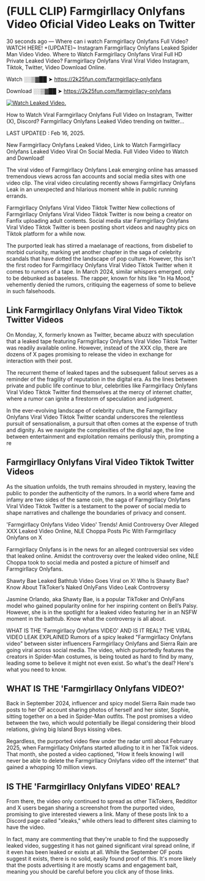 # (FULL CLIP) Farmgirllacy Onlyfans Video Oficial Video Leaks on Twitter

30 seconds ago — Where can i watch Farmgirllacy Onlyfans Full Video? WATCH HERE! +(UPDATE)~ Instagram Farmgirllacy Onlyfans Leaked Spider Man Video Video. Where to Watch Farmgirllacy Onlyfans Viral Full HD Private Leaked Video? Farmgirllacy Onlyfans Viral Viral Video Instagram, Tiktok, Twitter, Video Download Online.

Watch ░░▒▓██ ➤ https://2k25fun.com/farmgirllacy-onlyfans

Download ░░▒▓██ ➤ https://2k25fun.com/farmgirllacy-onlyfans

[![Watch Leaked Video.](https://miro.medium.com/v2/resize:fit:828/format:webp/1*cilzJN44JGOrTw9NJCrNHA.gif "Watch Leaked Video")](https://2k25fun.com/farmgirllacy-onlyfans)

How to Watch Viral Farmgirllacy Onlyfans Full Video on Instagram, Twitter (X), Discord? Farmgirllacy Onlyfans Leaked Video trending on twitter...

LAST UPDATED : Feb 16, 2025.

New Farmgirllacy Onlyfans Leaked Video, Link to Watch Farmgirllacy Onlyfans Leaked Video Viral On Social Media. Full Video Video to Watch and Download!

The viral video of Farmgirllacy Onlyfans Leak emerging online has amassed tremendous views across fan accounts and social media sites with one video clip. The viral video circulating recently shows Farmgirllacy Onlyfans Leak in an unexpected and hilarious moment while in public running errands.

Farmgirllacy Onlyfans Viral Video Tiktok Twitter New collections of Farmgirllacy Onlyfans Viral Video Tiktok Twitter is now being a creator on Fanfix uploading adult contents. Social media star Farmgirllacy Onlyfans Viral Video Tiktok Twitter is been posting short videos and naughty pics on Tiktok platform for a while now.

The purported leak has stirred a maelanage of reactions, from disbelief to morbid curiosity, marking yet another chapter in the saga of celebrity scandals that have dotted the landscape of pop culture. However, this isn't the first rodeo for Farmgirllacy Onlyfans Viral Video Tiktok Twitter when it comes to rumors of a tape. In March 2024, similar whispers emerged, only to be debunked as baseless. The rapper, known for hits like "In Ha Mood," vehemently denied the rumors, critiquing the eagerness of some to believe in such falsehoods.

## Link Farmgirllacy Onlyfans Viral Video Tiktok Twitter Videos

On Monday, X, formerly known as Twitter, became abuzz with speculation that a leaked tape featuring Farmgirllacy Onlyfans Viral Video Tiktok Twitter was readily available online. However, instead of the XXX clip, there are dozens of X pages promising to release the video in exchange for interaction with their post.

The recurrent theme of leaked tapes and the subsequent fallout serves as a reminder of the fragility of reputation in the digital era. As the lines between private and public life continue to blur, celebrities like Farmgirllacy Onlyfans Viral Video Tiktok Twitter find themselves at the mercy of internet chatter, where a rumor can ignite a firestorm of speculation and judgment.

In the ever-evolving landscape of celebrity culture, the Farmgirllacy Onlyfans Viral Video Tiktok Twitter scandal underscores the relentless pursuit of sensationalism, a pursuit that often comes at the expense of truth and dignity. As we navigate the complexities of the digital age, the line between entertainment and exploitation remains perilously thin, prompting a re

##  Farmgirllacy Onlyfans Viral Video Tiktok Twitter Videos

As the situation unfolds, the truth remains shrouded in mystery, leaving the public to ponder the authenticity of the rumors. In a world where fame and infamy are two sides of the same coin, the saga of Farmgirllacy Onlyfans Viral Video Tiktok Twitter is a testament to the power of social media to shape narratives and challenge the boundaries of privacy and consent.

'Farmgirllacy Onlyfans Video Video' Trends! Amid Controversy Over Alleged XXX Leaked Video Online, NLE Choppa Posts Pic With Farmgirllacy Onlyfans on X

Farmgirllacy Onlyfans is in the news for an alleged controversial sex video that leaked online. Amidst the controversy over the leaked video online, NLE Choppa took to social media and posted a picture of himself and Farmgirllacy Onlyfans.

Shawty Bae Leaked Bathtub Video Goes Viral on X! Who Is Shawty Bae? Know About TikToker’s Naked OnlyFans Video Leak Controversy

Jasmine Orlando, aka Shawty Bae, is a popular TikToker and OnlyFans model who gained popularity online for her inspiring content on Bell’s Palsy. However, she is in the spotlight for a leaked video featuring her in an NSFW moment in the bathtub. Know what the controversy is all about.

WHAT IS THE 'Farmgirllacy Onlyfans VIDEO' AND IS IT REAL? THE VIRAL VIDEO LEAK EXPLAINED Rumors of a spicy leaked "Farmgirllacy Onlyfans video" between sister influencers Farmgirllacy Onlyfans and Sierra Rain are going viral across social media. The video, which purportedly features the creators in Spider-Man costumes, is being touted as hard to find by many, leading some to believe it might not even exist. So what's the deal? Here's what you need to know.

## WHAT IS THE 'Farmgirllacy Onlyfans VIDEO?'

Back in September 2024, influencer and spicy model Sierra Rain made two posts to her OF account sharing photos of herself and her sister, Sophie, sitting together on a bed in Spider-Man outfits. The post promises a video between the two, which would potentially be illegal considering their blood relations, giving big Island Boys kissing vibes.

Regardless, the purported video flew under the radar until about February 2025, when Farmgirllacy Onlyfans started alluding to it in her TikTok videos. That month, she posted a video captioned, "How it feels knowing I will never be able to delete the Farmgirllacy Onlyfans video off the internet" that gained a whopping 10 million views.

## IS THE 'Farmgirllacy Onlyfans VIDEO' REAL?

From there, the video only continued to spread as other TikTokers, Redditor and X users began sharing a screenshot from the purported video, promising to give interested viewers a link. Many of these posts link to a Discord page called "xleaks," while others lead to different sites claiming to have the video.

In fact, many are commenting that they're unable to find the supposedly leaked video, suggesting it has not gained significant viral spread online, if it even has been leaked or exists at all. While the September OF posts suggest it exists, there is no solid, easily found proof of this. It's more likely that the posts advertising it are mostly scams and engagement bait, meaning you should be careful before you click any of those links.